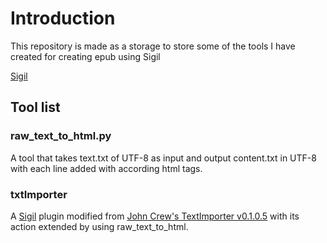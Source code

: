 # Introduction
This repository is made as a storage to store some of the tools I have created for creating epub using Sigil

[Sigil](https://github.com/Sigil-Ebook/Sigil)

## Tool list
### raw_text_to_html.py
A tool that takes text.txt of UTF-8 as input and output content.txt in UTF-8 with each line added with according html tags.

### txtImporter
A [Sigil](https://github.com/Sigil-Ebook/Sigil) plugin modified from [John Crew's TextImporter v0.1.0.5](https://www.mobileread.com/forums/showthread.php?t=285771) with its action extended by using raw_text_to_html.
